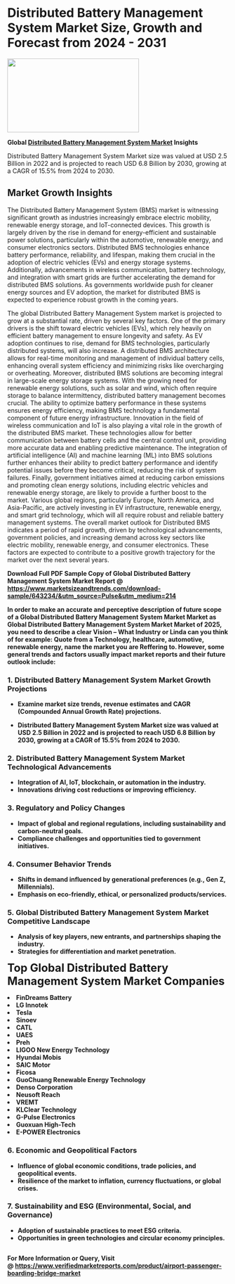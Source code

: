 <H1>Distributed Battery Management System Market Size, Growth and Forecast from 2024 - 2031</H1><img class="aligncenter size-medium wp-image-584254" src="https://thirdeyenews.in/wp-content/uploads/2024/09/Global-Market-Research-300x168.jpeg" alt="" width="300" height="168" /><p><strong>Global&nbsp;<a href="https://www.marketsizeandtrends.com/download-sample/643234/&amp;utm_source=Pulse&amp;utm_medium=214">Distributed Battery Management System Market</a> Insights</strong></p><p>Distributed Battery Management System Market size was valued at USD 2.5 Billion in 2022 and is projected to reach USD 6.8 Billion by 2030, growing at a CAGR of 15.5% from 2024 to 2030.</p><p><h2>Market Growth Insights</h2> <p>The Distributed Battery Management System (BMS) market is witnessing significant growth as industries increasingly embrace electric mobility, renewable energy storage, and IoT-connected devices. This growth is largely driven by the rise in demand for energy-efficient and sustainable power solutions, particularly within the automotive, renewable energy, and consumer electronics sectors. Distributed BMS technologies enhance battery performance, reliability, and lifespan, making them crucial in the adoption of electric vehicles (EVs) and energy storage systems. Additionally, advancements in wireless communication, battery technology, and integration with smart grids are further accelerating the demand for distributed BMS solutions. As governments worldwide push for cleaner energy sources and EV adoption, the market for distributed BMS is expected to experience robust growth in the coming years.</p> <p><strong></strong></p> <p>The global Distributed Battery Management System market is projected to grow at a substantial rate, driven by several key factors. One of the primary drivers is the shift toward electric vehicles (EVs), which rely heavily on efficient battery management to ensure longevity and safety. As EV adoption continues to rise, demand for BMS technologies, particularly distributed systems, will also increase. A distributed BMS architecture allows for real-time monitoring and management of individual battery cells, enhancing overall system efficiency and minimizing risks like overcharging or overheating. Moreover, distributed BMS solutions are becoming integral in large-scale energy storage systems. With the growing need for renewable energy solutions, such as solar and wind, which often require storage to balance intermittency, distributed battery management becomes crucial. The ability to optimize battery performance in these systems ensures energy efficiency, making BMS technology a fundamental component of future energy infrastructure. Innovation in the field of wireless communication and IoT is also playing a vital role in the growth of the distributed BMS market. These technologies allow for better communication between battery cells and the central control unit, providing more accurate data and enabling predictive maintenance. The integration of artificial intelligence (AI) and machine learning (ML) into BMS solutions further enhances their ability to predict battery performance and identify potential issues before they become critical, reducing the risk of system failures. Finally, government initiatives aimed at reducing carbon emissions and promoting clean energy solutions, including electric vehicles and renewable energy storage, are likely to provide a further boost to the market. Various global regions, particularly Europe, North America, and Asia-Pacific, are actively investing in EV infrastructure, renewable energy, and smart grid technology, which will all require robust and reliable battery management systems. The overall market outlook for Distributed BMS indicates a period of rapid growth, driven by technological advancements, government policies, and increasing demand across key sectors like electric mobility, renewable energy, and consumer electronics. These factors are expected to contribute to a positive growth trajectory for the market over the next several years.</p> <p><strong></p><p><span class=""><strong>Download Full PDF Sample Copy of Global Distributed Battery Management System Market Report</strong> @ <a href="https://www.marketsizeandtrends.com/download-sample/643234/&amp;utm_source=Pulse&amp;utm_medium=214" target="_blank">https://www.marketsizeandtrends.com/download-sample/643234/&amp;utm_source=Pulse&amp;utm_medium=214</a></span></p><p>In order to make an accurate and perceptive description of future scope of a Global&nbsp;Distributed Battery Management System Market Market as Global&nbsp;Distributed Battery Management System Market Market of 2025, you need to describe a clear Vision &ndash; What Industry or Linda can you think of for example: Quote from a Technology, healthcare, automotive, renewable energy, name the market you are Reffering to. However, some general trends and factors usually impact market reports and their future outlook include:</p><h3>1.&nbsp;<strong>Distributed Battery Management System Market Growth Projections</strong></h3><ul><li>Examine market size trends, revenue estimates and CAGR (Compounded Annual Growth Rate) projections.</li><li><p>Distributed Battery Management System Market size was valued at USD 2.5 Billion in 2022 and is projected to reach USD 6.8 Billion by 2030, growing at a CAGR of 15.5% from 2024 to 2030.</p></li></ul><h3>2.&nbsp;<strong>Distributed Battery Management System Market Technological Advancements</strong></h3><ul><li>Integration of AI, IoT, blockchain, or automation in the industry.</li><li>Innovations driving cost reductions or improving efficiency.</li></ul><h3>3.&nbsp;<strong>Regulatory and Policy Changes</strong></h3><ul><li>Impact of global and regional regulations, including sustainability and carbon-neutral goals.</li><li>Compliance challenges and opportunities tied to government initiatives.</li></ul><h3>4.&nbsp;<strong>Consumer Behavior Trends</strong></h3><ul><li>Shifts in demand influenced by generational preferences (e.g., Gen Z, Millennials).</li><li>Emphasis on eco-friendly, ethical, or personalized products/services.</li></ul><h3>5.&nbsp;<strong>Global Distributed Battery Management System Market Competitive Landscape</strong></h3><ul><li>Analysis of key players, new entrants, and partnerships shaping the industry.</li><li>Strategies for differentiation and market penetration.</li></ul><p data-pm-slice="1 1 []"><span style="color: inherit; font-family: inherit; font-size: 25px;">Top Global Distributed Battery Management System Market Companies</span></p><div class="" data-test-id=""><p><li>FinDreams Battery</li><li> LG Innotek</li><li> Tesla</li><li> Sinoev</li><li> CATL</li><li> UAES</li><li> Preh</li><li> LIGOO New Energy Technology</li><li> Hyundai Mobis</li><li> SAIC Motor</li><li> Ficosa</li><li> GuoChuang Renewable Energy Technology</li><li> Denso Corporation</li><li> Neusoft Reach</li><li> VREMT</li><li> KLClear Technology</li><li> G-Pulse Electronics</li><li> Guoxuan High-Tech</li><li> E-POWER Electronics</li></p></div><h3>6.&nbsp;<strong>Economic and Geopolitical Factors</strong></h3><ul><li>Influence of global economic conditions, trade policies, and geopolitical events.</li><li>Resilience of the market to inflation, currency fluctuations, or global crises.</li></ul><h3>7.&nbsp;<strong>Sustainability and ESG (Environmental, Social, and Governance)</strong></h3><ul><li>Adoption of sustainable practices to meet ESG criteria.</li><li>Opportunities in green technologies and circular economy principles.</li></ul><h2><strong style="font-size: 14px;">For More Information or Query, Visit @&nbsp;</strong><a style="background-color: #ffffff; font-size: 14px;" href="https://www.marketsizeandtrends.com/report/distributed-battery-management-system-market/" target="_blank">https://www.verifiedmarketreports.com/product/airport-passenger-boarding-bridge-market</a></h2>
